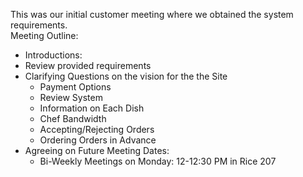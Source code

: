This was our initial customer meeting where we obtained the system requirements. <br/>
Meeting Outline: <br/>
- Introductions: <br/>
- Review provided requirements <br/>
- Clarifying Questions on the vision for the the Site <br/>
  - Payment Options <br/>
  - Review System <br/>
  - Information on Each Dish <br/>
  - Chef Bandwidth <br/>
  - Accepting/Rejecting Orders <br/>
  - Ordering Orders in Advance <br/>
- Agreeing on Future Meeting Dates:
  - Bi-Weekly Meetings on Monday: 12-12:30 PM in Rice 207 
